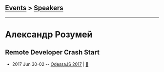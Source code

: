 ## [Events](../README.md) > [Speakers](../speakers.md)
---

# Александр Розумей

## Remote Developer Crash Start
- 2017 Jun 30-02 -- [OdessaJS 2017](https://www.youtube.com/watch?v=aGUoSY969mE)  | [:notebook:](https://slides.com/brain-geek/remote-developer-crash-start#/)  
